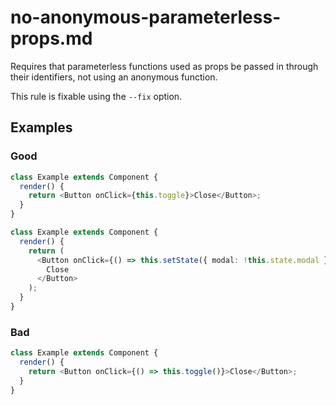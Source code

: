 # no-anonymous-parameterless-props.md

Requires that parameterless functions used as props be passed in through their identifiers, not using an anonymous function.

This rule is fixable using the `--fix` option.

## Examples

### Good

```js
class Example extends Component {
  render() {
    return <Button onClick={this.toggle}>Close</Button>;
  }
}
```

```ts
class Example extends Component {
  render() {
    return (
      <Button onClick={() => this.setState({ modal: !this.state.modal })}>
        Close
      </Button>
    );
  }
}
```

### Bad

```ts
class Example extends Component {
  render() {
    return <Button onClick={() => this.toggle()}>Close</Button>;
  }
}
```

